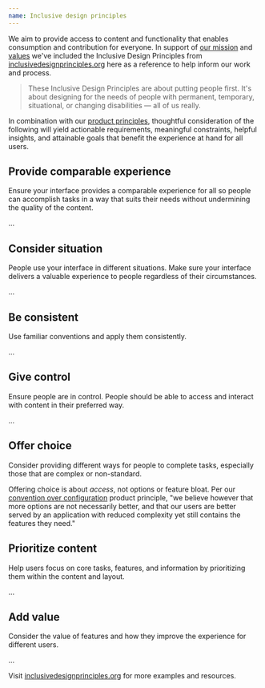 ```yaml
---
name: Inclusive design principles
---
```


We aim to provide access to content and functionality that enables consumption and contribution for everyone. In support of [our mission](https://about.gitlab.com/company/mission/) and [values](https://about.gitlab.com/handbook/values/) we've included the Inclusive Design Principles from [inclusivedesignprinciples.org](https://inclusivedesignprinciples.org/) here as a reference to help inform our work and process.

> These Inclusive Design Principles are about putting people first. It's about designing for the needs of people with permanent, temporary, situational, or changing disabilities — all of us really.

In combination with our [product principles](https://about.gitlab.com/handbook/product/product-principles/#our-product-principles), thoughtful consideration of the following will yield actionable requirements, meaningful constraints, helpful insights, and attainable goals that benefit the experience at hand for all users.

## Provide comparable experience

Ensure your interface provides a comparable experience for all so people can accomplish tasks in a way that suits their needs without undermining the quality of the content.

…

## Consider situation

People use your interface in different situations. Make sure your interface delivers a valuable experience to people regardless of their circumstances.

…

## Be consistent

Use familiar conventions and apply them consistently.

…

## Give control

Ensure people are in control. People should be able to access and interact with content in their preferred way.

…

## Offer choice

Consider providing different ways for people to complete tasks, especially those that are complex or non-standard.

Offering choice is about _access_, not options or feature bloat. Per our [convention over configuration](https://about.gitlab.com/handbook/product/product-principles/#convention-over-configuration) product principle, "we believe however that more options are not necessarily better, and that our users are better served by an application with reduced complexity yet still contains the features they need."

## Prioritize content

Help users focus on core tasks, features, and information by prioritizing them within the content and layout.

…

## Add value

Consider the value of features and how they improve the experience for different users.

…

Visit [inclusivedesignprinciples.org](https://inclusivedesignprinciples.org/) for more examples and resources.
